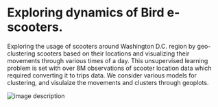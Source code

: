 # Exploring dynamics of Bird e-scooters.

Exploring the usage of scooters around Washington D.C. region by geo-clustering scooters based on their locations and 
visualizing their movements through various times of a day. This unsupervised learning problem is set with over 8M observations
of scooter location data which required converting it to trips data. We consider various models for clustering, and visulaize the movements and clusters through geoplots. 


![image description](https://github.com/himanshu20792/BirdProject/tree/master/StationaryScooters/Images/Individual_Scooter_Movement.png)
